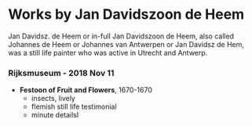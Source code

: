 # Works by Jan Davidszoon de Heem

Jan Davidsz. de Heem or in-full Jan Davidszoon de Heem, also called Johannes de Heem or Johannes van Antwerpen or Jan Davidsz de Hem, was a still life painter who was active in Utrecht and Antwerp.

### Rijksmuseum - 2018 Nov 11
- **Festoon of Fruit and Flowers**, 1670-1670
    - insects, lively
    - flemish still life testimonial
    - minute detailsl